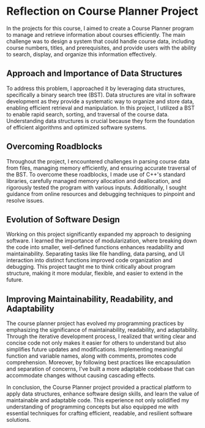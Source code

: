 # Reflection on Course Planner Project

In the projects for this course, I aimed to create a Course Planner program to manage and retrieve information about courses efficiently. The main challenge was to design a system that could handle course data, including course numbers, titles, and prerequisites, and provide users with the ability to search, display, and organize this information effectively.

## Approach and Importance of Data Structures

To address this problem, I approached it by leveraging data structures, specifically a binary search tree (BST). Data structures are vital in software development as they provide a systematic way to organize and store data, enabling efficient retrieval and manipulation. In this project, I utilized a BST to enable rapid search, sorting, and traversal of the course data. Understanding data structures is crucial because they form the foundation of efficient algorithms and optimized software systems.

## Overcoming Roadblocks

Throughout the project, I encountered challenges in parsing course data from files, managing memory efficiently, and ensuring accurate traversal of the BST. To overcome these roadblocks, I made use of C++'s standard libraries, carefully managed memory allocation and deallocation, and rigorously tested the program with various inputs. Additionally, I sought guidance from online resources and debugging techniques to pinpoint and resolve issues.

## Evolution of Software Design

Working on this project significantly expanded my approach to designing software. I learned the importance of modularization, where breaking down the code into smaller, well-defined functions enhances readability and maintainability. Separating tasks like file handling, data parsing, and UI interaction into distinct functions improved code organization and debugging. This project taught me to think critically about program structure, making it more modular, flexible, and easier to extend in the future.

## Improving Maintainability, Readability, and Adaptability

The course planner project has evolved my programming practices by emphasizing the significance of maintainability, readability, and adaptability. Through the iterative development process, I realized that writing clear and concise code not only makes it easier for others to understand but also simplifies future updates and modifications. Implementing meaningful function and variable names, along with comments, promotes code comprehension. Moreover, by following best practices like encapsulation and separation of concerns, I've built a more adaptable codebase that can accommodate changes without causing cascading effects.

In conclusion, the Course Planner project provided a practical platform to apply data structures, enhance software design skills, and learn the value of maintainable and adaptable code. This experience not only solidified my understanding of programming concepts but also equipped me with essential techniques for crafting efficient, readable, and resilient software solutions.
